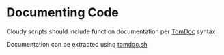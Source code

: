 # Documenting Code

Cloudy scripts should include function documentation per [TomDoc](http://tomdoc.org) syntax.

Documentation can be extracted using [tomdoc.sh](https://github.com/tests-always-included/tomdoc.sh)
